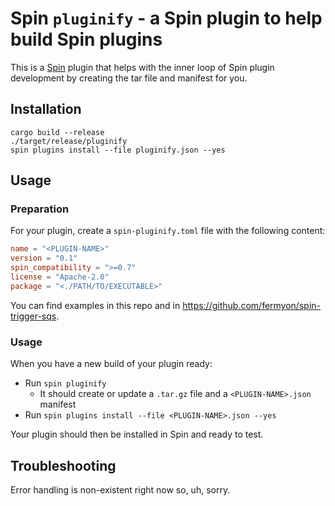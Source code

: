 # Spin `pluginify` - a Spin plugin to help build Spin plugins

This is a [Spin](https://developer.fermyon.com/spin/index) plugin that helps with the inner loop of Spin plugin development by creating the tar file and manifest for you.

## Installation

```
cargo build --release
./target/release/pluginify
spin plugins install --file pluginify.json --yes
```

## Usage

### Preparation

For your plugin, create a `spin-pluginify.toml` file with the following content:

```toml
name = "<PLUGIN-NAME>"
version = "0.1"
spin_compatibility = ">=0.7"
license = "Apache-2.0"
package = "<./PATH/TO/EXECUTABLE>"
```

You can find examples in this repo and in https://github.com/fermyon/spin-trigger-sqs.

### Usage

When you have a new build of your plugin ready:

* Run `spin pluginify`
  * It should create or update a `.tar.gz` file and a `<PLUGIN-NAME>.json` manifest
* Run `spin plugins install --file <PLUGIN-NAME>.json --yes`

Your plugin should then be installed in Spin and ready to test.

## Troubleshooting

Error handling is non-existent right now so, uh, sorry.
